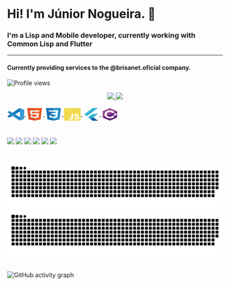 # Hi! I'm Júnior Nogueira. 👋
### I'm a Lisp and Mobile developer, currently working with Common Lisp and Flutter
<hr>

#### Currently providing services to the @brisanet.oficial company.

<p align="left"> 
	<img src="https://komarev.com/ghpvc/?username=juniornsantos&color=223140" alt="Profile views" /> 
</p>

<div align="center">
  <a href="https://github.com/juniornsantos">
  <img height="180em" src="https://github-readme-stats.vercel.app/api?username=juniornsantos&show_icons=true&theme=dracula&include_all_commits=true&count_private=true"/>
  <img height="180em" src="https://github-readme-stats.vercel.app/api/top-langs/?username=juniornsantos&layout=compact&langs_count=7&theme=dracula"/>
</div>


<div style="display: inline_block"><br>
  <img align="center" alt="Junior-VSCode" height="30" width="40" src="https://raw.githubusercontent.com/devicons/devicon/master/icons/vscode/vscode-original.svg">
  <img align="center" alt="Junior-HTML" height="30" width="40" src="https://raw.githubusercontent.com/devicons/devicon/master/icons/html5/html5-original.svg">
  <img align="center" alt="Junior-CSS" height="30" width="40" src="https://raw.githubusercontent.com/devicons/devicon/master/icons/css3/css3-original.svg">
  <img align="center" alt="Junior-JS" height="30" width="40" src="https://raw.githubusercontent.com/devicons/devicon/master/icons/javascript/javascript-plain.svg">
  <img align="center" alt="Junior-JS" height="30" width="40" src="https://github.com/devicons/devicon/blob/master/icons/flutter/flutter-original.svg">
  <img align="center" alt="Junior-JS" height="30" width="40" src="https://github.com/devicons/devicon/blob/master/icons/csharp/csharp-original.svg">

</div>
 
#	
  
<div> 
  <a href="https://www.youtube.com/channel/UCEN2fbimCETkUNE4Y8Tg6Dw" target="_blank"><img src="https://img.shields.io/badge/YouTube-FF0000?style=for-the-badge&logo=youtube&logoColor=white" target="_blank"></a>
  <a href="https://www.instagram.com/jr.nogueira_/" target="_blank"><img src="https://img.shields.io/badge/-Instagram-%23E4405F?style=for-the-badge&logo=instagram&logoColor=white" target="_blank"></a>
 <a href="discordapp.com/users/Júnior Nogueira#7458" target="_blank"><img src="https://img.shields.io/badge/Discord-7289DA?style=for-the-badge&logo=discord&logoColor=white" target="_blank"></a> 
  <a href = "mailto:frjuniornogueira1@gmail.com"><img src="https://img.shields.io/badge/-Email-%23333?style=for-the-badge&logo=icloud&logoColor=white" target="_blank"></a>
  <a href = "https://api.whatsapp.com/send?phone=5588998686890"><img src="https://img.shields.io/badge/WhatsApp-25D366?style=for-the-badge&logo=whatsapp&logoColor=white" target="_blank"></a>
 <a href = "https://t.me/JuniorNogueira"><img src="https://img.shields.io/badge/Telegram-2CA5E0?style=for-the-badge&logo=telegram&logoColor=white" target="_blank"></a>
	
 #
  
![github contribution grid snake animation](https://raw.githubusercontent.com/platane/platane/output/github-contribution-grid-snake-dark.svg#gh-dark-mode-only)![github contribution grid snake animation](https://raw.githubusercontent.com/platane/platane/output/github-contribution-grid-snake.svg#gh-light-mode-only)  

##

![GitHub activity graph](https://activity-graph.herokuapp.com/graph?username=juniornsantos&hide_border=true&theme=redical)
  
 
</div>
